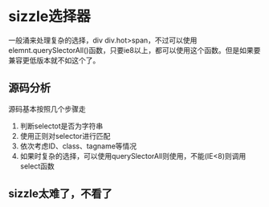 # sizzle选择器
一般涌来处理复杂的选择，div div.hot>span，不过可以使用elemnt.querySlectorAll()函数，只要ie8以上，都可以使用这个函数。但是如果要兼容更低版本就不如这个了。

## 源码分析
源码基本按照几个步骤走
1. 判断selectot是否为字符串
2. 使用正则对selector进行匹配
3. 依次考虑ID、class、tagname等情况
4. 如果时复杂的选择，可以使用querySlectorAll则使用，不能(IE<8)则调用select函数

## sizzle太难了，不看了
